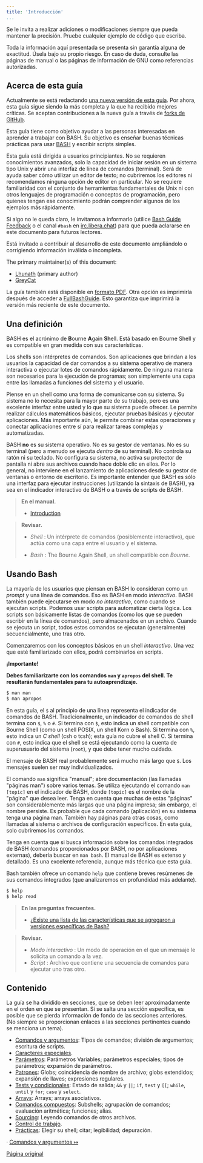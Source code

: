 ```yaml
---
title: 'Introducción'
...
```


Se le invita a realizar adiciones o modificaciones siempre que pueda mantener la precisión. Pruebe cualquier ejemplo de código que escriba.

Toda la información aquí presentada se presenta sin garantía alguna de exactitud. Úsela bajo su propio riesgo. En caso de duda, consulte las páginas de manual o las páginas de información de GNU como referencias autorizadas.

## Acerca de esta guía

Actualmente se está redactando [una nueva versión de esta guía](https://guide.bash.academy). Por ahora, esta guía sigue siendo la más completa y la que ha recibido mejores críticas. Se aceptan contribuciones a la nueva guía a través de [forks de GitHub](https://github.com/lhunath/bash.academy).

Esta guía tiene como objetivo ayudar a las personas interesadas en aprender a trabajar con BASH. Su objetivo es enseñar buenas técnicas prácticas para usar [BASH](https://mywiki.wooledge.org/BASH) y escribir scripts simples.

Esta guía está dirigida a usuarios principiantes. No se requieren conocimientos avanzados, solo la capacidad de iniciar sesión en un sistema tipo Unix y abrir una interfaz de línea de comandos (terminal). Será de ayuda saber cómo utilizar un editor de texto; no cubriremos los editores ni recomendamos ninguna opción de editor en particular. No se requiere familiaridad con el conjunto de herramientas fundamentales de Unix ni con otros lenguajes de programación o conceptos de programación, pero quienes tengan ese conocimiento podrán comprender algunos de los ejemplos más rápidamente.

Si algo no le queda claro, le invitamos a informarlo (utilice [Bash Guide Feedback](https://mywiki.wooledge.org/BashGuideFeedback) o el canal `#bash` en [irc.libera.chat](https://libera.chat)) para que pueda aclararse en este documento para futuros lectores.

Está invitado a contribuir al desarrollo de este documento ampliándolo o corrigiendo información inválida o incompleta.

The primary maintainer(s) of this document:

- [Lhunath](https://mywiki.wooledge.org/Lhunath) (primary author)
- [GreyCat](https://mywiki.wooledge.org/GreyCat)

La guía también está disponible en [formato PDF](https://s.ntnu.no/bashguide.pdf). Otra opción es imprimirla después de acceder a [FullBashGuide](https://mywiki.wooledge.org/FullBashGuide). Esto garantiza que imprimirá la versión más reciente de este documento.

## Una definición

BASH es el acrónimo de **B**ourne **A**gain **Sh**ell. Está basado en Bourne Shell y es compatible en gran medida con sus características.

Los shells son intérpretes de comandos. Son aplicaciones que brindan a los usuarios la capacidad de dar comandos a su sistema operativo de manera interactiva o ejecutar lotes de comandos rápidamente. De ninguna manera son necesarios para la ejecución de programas; son simplemente una capa entre las llamadas a funciones del sistema y el usuario.

Piense en un shell como una forma de comunicarse con su sistema. Su sistema no lo necesita para la mayor parte de su trabajo, pero es una excelente interfaz entre usted y lo que su sistema puede ofrecer. Le permite realizar cálculos matemáticos básicos, ejecutar pruebas básicas y ejecutar aplicaciones. Más importante aún, le permite combinar estas operaciones y conectar aplicaciones entre sí para realizar tareas complejas y automatizadas.

BASH **no** es su sistema operativo. No es su gestor de ventanas. No es su terminal (pero a menudo se ejecuta _dentro_ de su terminal). No controla su ratón ni su teclado. No configura su sistema, no activa su protector de pantalla ni abre sus archivos cuando hace doble clic en ellos. Por lo general, no interviene en el lanzamiento de aplicaciones desde su gestor de ventanas o entorno de escritorio.  Es importante entender que BASH es sólo una interfaz para ejecutar instrucciones (utilizando la sintaxis de BASH), ya sea en el indicador interactivo de BASH o a través de scripts de BASH.

> **En el manual.**
>
> - [Introduction](https://www.gnu.org/savannah-checkouts/gnu/bash/manual/bash.html#Introduction)

> **Revisar.**
>
> - _Shell_
> : Un intérprete de comandos (posiblemente interactivo), que actúa como una capa entre el usuario y el sistema.
>
> - _Bash_
> : The Bourne Again Shell, un shell compatible con _Bourne_.

## Usando Bash

La mayoría de los usuarios que piensan en BASH lo consideran como un _prompt_ y una línea de comandos. Eso es BASH en modo _interactivo_. BASH también puede ejecutarse en modo _no interactivo_, como cuando se ejecutan scripts. Podemos usar scripts para automatizar cierta lógica. Los scripts son básicamente listas de comandos (como los que se pueden escribir en la línea de comandos), pero almacenados en un archivo. Cuando se ejecuta un script, todos estos comandos se ejecutan (generalmente) secuencialmente, uno tras otro.

Comenzaremos con los conceptos básicos en un shell _interactivo_. Una vez que esté familiarizado con ellos, podrá combinarlos en scripts.

**¡Importante!**

**Debes familiarizarte con los comandos `man` y `apropos` del shell. Te resultarán fundamentales para tu autoaprendizaje.**

```bash
$ man man
$ man apropos
```

En esta guía, el `$` al principio de una línea representa el indicador de comandos de BASH. Tradicionalmente, un indicador de comandos de shell termina con `$`, `%` o `#`. Si termina con `$`, esto indica un shell compatible con Bourne Shell (como un shell POSIX, un shell Korn o Bash). Si termina con `%`, esto indica un _C shell_ (csh o tcsh); esta guía no cubre el shell C. Si termina con `#`, esto indica que el shell se está ejecutando como la cuenta de superusuario del sistema (`root`), y que debe tener mucho cuidado.

El mensaje de BASH real probablemente será mucho más largo que `$`. Los mensajes suelen ser muy individualizados.

El comando `man` significa "manual"; abre documentación (las llamadas "páginas man") sobre varios temas. Se utiliza ejecutando el comando `man [topic]` en el indicador de BASH, donde `[topic]` es el nombre de la "página" que desea leer.  Tenga en cuenta que muchas de estas "páginas" son considerablemente más largas que una página impresa; sin embargo, el nombre persiste. Es probable que cada comando (aplicación) en su sistema tenga una página man. También hay páginas para otras cosas, como llamadas al sistema o archivos de configuración específicos. En esta guía, solo cubriremos los comandos.

Tenga en cuenta que si busca información sobre los comandos integrados de BASH (comandos proporcionados por BASH, no por aplicaciones externas), debería buscar en `man bash`. El manual de BASH es extenso y detallado. Es una excelente referencia, aunque más técnica que esta guía.

Bash también ofrece un comando `help` que contiene breves resúmenes de sus comandos integrados (que analizaremos en profundidad más adelante).

```bash
$ help
$ help read
```

> **En las preguntas frecuentes.**
>
> - [¿Existe una lista de las características que se agregaron a versiones específicas de Bash?](https://mywiki.wooledge.org/BashFAQ/061)


> **Revisar.**
>
> - _Modo interactivo_
> : Un modo de operación en el que un mensaje le solicita un comando a la vez.
> - _Script_
> : Archivo que contiene una secuencia de comandos para ejecutar uno tras otro.


## Contenido

La guía se ha dividido en secciones, que se deben leer aproximadamente en el orden en que se presentan. Si se salta una sección específica, es posible que se pierda información de fondo de las secciones anteriores. (No siempre se proporcionan enlaces a las secciones pertinentes cuando se menciona un tema).

- [Comandos y argumentos](base_url/guia/comandos-y-argumentos.html): Tipos de comandos; división de argumentos; escritura de scripts.
- [Caracteres especiales](base_url/guia/caracteres-especiales.html).
- [Parámetros](base_url/guia/parametros.html): Parámetros Variables; parámetros especiales; tipos de parámetros; expansión de parámetros.
- [Patrones](base_url/guia/patrones.html): Globs; coincidencia de nombre de archivo; globs extendidos; expansión de llaves; expresiones regulares.
- [Tests y condicionales](base_url/guia/pruebas-y-condicionales.html): Estado de salida; `&&` y `||`; `if`, `test` y `[[`; `while`, `until` y `for`; `case` y `select`.
- [Arrays](base_url/guia/array.html): Arrays; arrays asociativos.
- [Comandos compuestos](https://mywiki.wooledge.org/BashGuide/CompoundCommands): Subshells; agrupación de comandos; evaluación aritmética; funciones; alias.
- [Sourcing](https://mywiki.wooledge.org/BashGuide/Sourcing): Leyendo comandos de otros archivos.
- [Control de trabajo](https://mywiki.wooledge.org/BashGuide/JobControl).
- [Prácticas](https://mywiki.wooledge.org/BashGuide/Practices): Elegir su shell; citar; legibilidad; depuración.

&#8231; [Comandos y argumentos &#8614;](base_url/guia/comandos-y-argumentos.html)

[Página original](https://mywiki.wooledge.org/BashGuide)
